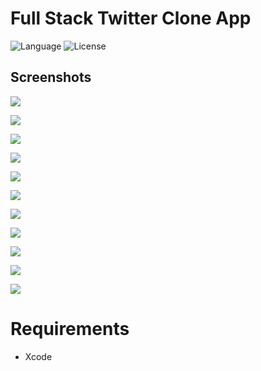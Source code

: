 Full Stack Twitter Clone App
============
![Language](https://img.shields.io/badge/language-Swift%204-orange.svg)
![License](https://img.shields.io/github/license/JakeLin/SwiftWeather.svg?style=flat)


## Screenshots

![](https://github.com/rohit25-1/Full-Stack-Twitter-Clone/blob/master/Screenshots/screenshot1.jpeg)

![](https://github.com/rohit25-1/Full-Stack-Twitter-Clone/blob/master/Screenshots/screenshot2.jpeg)

![](https://github.com/rohit25-1/Full-Stack-Twitter-Clone/blob/master/Screenshots/screenshot3.jpeg)

![](https://github.com/rohit25-1/Full-Stack-Twitter-Clone/blob/master/Screenshots/screenshot4.jpeg)

![](https://github.com/rohit25-1/Full-Stack-Twitter-Clone/blob/master/Screenshots/screenshot5.jpeg)

![](https://github.com/rohit25-1/Full-Stack-Twitter-Clone/blob/master/Screenshots/screenshot6.jpeg)

![](https://github.com/rohit25-1/Full-Stack-Twitter-Clone/blob/master/Screenshots/screenshot7.jpeg)

![](https://github.com/rohit25-1/Full-Stack-Twitter-Clone/blob/master/Screenshots/screenshot8.jpeg)

![](https://github.com/rohit25-1/Full-Stack-Twitter-Clone/blob/master/Screenshots/screenshot9.jpeg)

![](https://github.com/rohit25-1/Full-Stack-Twitter-Clone/blob/master/Screenshots/screenshot10.jpeg)

![](https://github.com/rohit25-1/Full-Stack-Twitter-Clone/blob/master/Screenshots/screensho11.jpeg)




# Requirements

* Xcode

